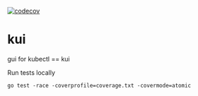 [![codecov](https://codecov.io/gh/michaeljsaenz/kui/branch/main/graph/badge.svg?token=FF4ZXBZCBC)](https://codecov.io/gh/michaeljsaenz/kui)

# kui
gui for kubectl == kui



Run tests locally
```
go test -race -coverprofile=coverage.txt -covermode=atomic
```

